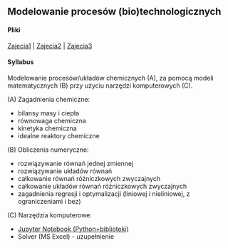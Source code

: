 ## Modelowanie procesów (bio)technologicznych

#### Pliki

[Zajecia1](https://github.com/sbednarz/modelowanie/raw/master/class01/class01.ipynb) |
[Zajecia2](https://github.com/sbednarz/modelowanie/raw/master/class02/class02.ipynb) | 
[Zajecia3](https://github.com/sbednarz/modelowanie/raw/master/class03/class03.ipynb)


#### Syllabus

Modelowanie procesów/układów chemicznych (A), za pomocą modeli matematycznych (B) przy użyciu narzędzi komputerowych (C).

(A) Zagadnienia chemiczne: 
* bilansy masy i ciepła
* równowaga chemiczna
* kinetyka chemiczna
* idealne reaktory chemiczne

(B) Obliczenia numeryczne:
* rozwiązywanie równań jednej zmiennej
* rozwiązywanie układów równań
* całkowanie równań różniczkowych zwyczajnych
* całkowanie układów równań różniczkowych zwyczajnych
* zagadnienia regresji i optymalizacji (liniowej i nieliniowej, z ograniczeniami i bez)

(C) Narzędzia komputerowe:
* [Jupyter Notebook (Python+biblioteki)](class01/jupyter.md)
* Solver (MS Excel) - uzupełnienie


